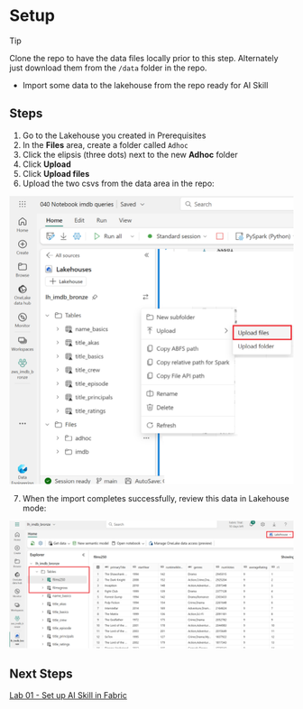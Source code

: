 # Setup

> [!TIP]
> Clone the repo to have the data files locally prior to this step.  Alternately just download them from the `/data` folder in the repo.

- Import some data to the lakehouse from the repo ready for AI Skill

## Steps
1.  Go to the Lakehouse you created in Prerequisites
2. In the **Files** area, create a folder called `Adhoc`
3. Click the elipsis (three dots) next to the new **Adhoc** folder
4. Click **Upload**
5. Click **Upload files**
6. Upload the two csvs from the data area in the repo:

![Upload Files](/images/uploadfiles.png)

7. When the import completes successfully, review this data in Lakehouse mode:

![Lakehouse Mode](/images/lakehousemode.png)

## Next Steps
[Lab 01 - Set up AI Skill in Fabric](/labs/lab01/lab01.md)